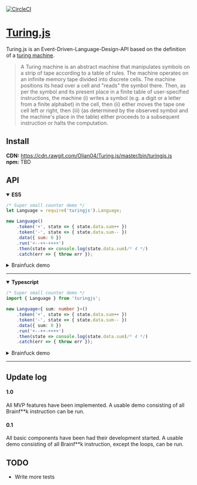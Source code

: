 [![CircleCI](https://circleci.com/gh/Olian04/Turing.js/tree/master.svg?style=shield&circle-token=b901a939d226b2f1a28e5d2823983da26854ea98)](https://circleci.com/gh/Olian04/Turing.js/tree/master)


# [Turing.js](https://olian04.github.io/Turing.js/)
Turing.js is an Event-Driven-Language-Design-API based on the definition of a  [turing machine](https://en.wikipedia.org/wiki/Turing_machine).

> A Turing machine is an abstract machine that manipulates symbols on a strip of tape according to a table of rules.
> The machine operates on an infinite memory tape divided into discrete cells. The machine positions its head over a cell and "reads"  the symbol there. Then, as per the symbol and its present place in a finite table of user-specified instructions, the machine (i) writes a symbol (e.g. a digit or a letter from a finite alphabet) in the cell, then (ii) either moves the tape one cell left or right, then (iii) (as determined by the observed symbol and the machine's place in the table) either proceeds to a subsequent instruction or halts the computation.

## Install

__CDN:__ https://cdn.rawgit.com/Olian04/Turing.js/master/bin/turingjs.js <br>
__npm:__ TBD

## API

<details open>
<summary><b>ES5</b></summary>

```js
/* Super small counter demo */
let Language = require('turingjs').Language;

new Language()
    .token('+', state => { state.data.sum++ })
    .token('-', state => { state.data.sum-- })
    .data({ sum: 0 })
    .run('+--++-++++')
    .then(state => console.log(state.data.sum)/* 4 */)
    .catch(err => { throw err });
```

<details>
<summary>Brainfuck demo</summary>

```js
/* The full Brainfuck language */
let Language = require('turingjs').Language;

let brainfuck = new Language()
    .tokens({
        '+': state => { state.stack[state.index]++ },
        '-': state => { state.stack[state.index]-- },
        '>': state => { state.index++ },
        '<': state => { state.index-- },
        ',': state => { state.stack[state.index] = state.data.in.shift().charCodeAt(0) },
        '.': state => { state.data.out.push(String.fromCharCode(state.stack[state.index])) },
        '[': (state, token) => {
            state.data.loops.push(token.position)
            if (state.stack[state.index] === 0) {
                return (state, token) => {
                    if (token.value === '[') { state.data.loops.push(NaN) }
                    if (token.value === ']') { state.data.loops.pop() }
                    return state.data.loops.length === 0;
                };
            }
        },
        ']': (state, token) => { 
            state.tokenPointer = state.data.loops.pop() - 1; 
            // -1 in order to offset the auto increment done by turingjs
        },
    })
    .eof(state => {
        return state.data.loops.length === 0;
    })
    .data({ in: [], out: [], loops: [] });

brainfuck
    .data({ in: 'ABC'.split('') })
    .run('+++[->,.+++.<]')
    .then(finalState => console.log(finalState.data.out.join(''))/* ADBECF */)
    .catch(error => console.log(error));
```
</details>
<hr>
</details>


<details open>
<summary><b>Typescript</b></summary>

```ts
/* Super small counter demo */
import { Language } from 'turingjs';

new Language<{ sum: number }>()
    .token('+', state => { state.data.sum++ })
    .token('-', state => { state.data.sum-- })
    .data({ sum: 0 })
    .run('+--++-++++')
    .then(state => console.log(state.data.sum)/* 4 */)
    .catch(err => { throw err });
```

<details>
<summary>Brainfuck demo</summary>

```ts
/* The full Brainfuck language */
import { Language } from 'turingjs';

interface BFData {
  in: string[],
  out: string[],
  loops: number[]
}
let brainfuck = new Language<BFData>()
    .tokens({
        '+': state => { state.stack[state.index]++ },
        '-': state => { state.stack[state.index]-- },
        '>': state => { state.index++ },
        '<': state => { state.index-- },
        ',': state => { state.stack[state.index] = state.data.in.shift().charCodeAt(0) },
        '.': state => { state.data.out.push(String.fromCharCode(state.stack[state.index])) },
        '[': (state, token) => {
            state.data.loops.push(token.position)
            if (state.stack[state.index] === 0) {
                return (state, token) => {
                    if (token.value === '[') { state.data.loops.push(NaN) }
                    if (token.value === ']') { state.data.loops.pop() }
                    return state.data.loops.length === 0;
                };
            }
        },
        ']': (state, token) => { 
            state.tokenPointer = state.data.loops.pop() - 1; 
            // -1 in order to offset the auto increment done by turingjs
        },
    })
    .eof(state => {
        return state.data.loops.length === 0;
    })
    .data({ in: [], out: [], loops: [] });

brainfuck
    .data({ in: 'ABC'.split('') })
    .run('+++[->,.+++.<]')
    .then(finalState => console.log(finalState.data.out.join(''))/* ADBECF */)
    .catch(error => console.log(error));
```
</details>
<hr>
</details>

## Update log

#### 1.0
All MVP features have been implemented.
A usable demo consisting of all Brainf**k instruction can be run.

#### 0.1
All basic components have been had their development started.
A usable demo consisting of all Brainf**k instruction, except the loops, can be run.


## TODO
* Write more tests
